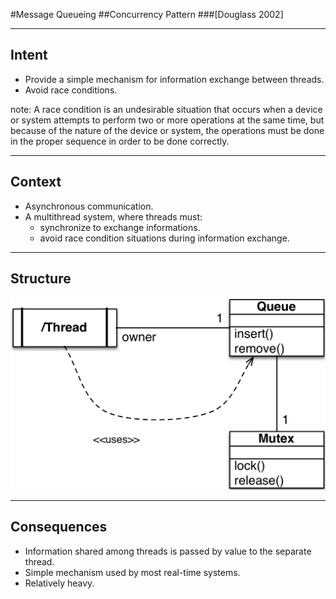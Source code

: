 #Message Queueing
##Concurrency Pattern
###[Douglass 2002]

----
## Intent

- Provide a simple mechanism for information exchange between threads.
- Avoid race conditions.

note:
A race condition is an undesirable situation that occurs when a device or system attempts to perform two or more operations at the same time, but because of the nature of the device or system, the operations must be done in the proper sequence in order to be done correctly.

----
## Context

- Asynchronous communication.
- A multithread system, where threads must:
  - synchronize to exchange informations.
  - avoid race condition situations during information exchange.

----
## Structure

![](resources/png/message-queueing-structure.png)

----
## Consequences

- Information shared among threads is passed by value to the separate thread.
- Simple mechanism used by most real-time systems.
- Relatively heavy.
